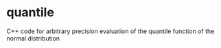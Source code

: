 quantile
========

C++ code for arbitrary precision evaluation of the quantile function of  the normal distribution